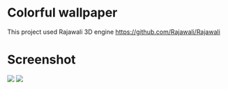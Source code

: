 # Colorful wallpaper
This project used Rajawali 3D engine
https://github.com/Rajawali/Rajawali

# Screenshot

<img  src="https://github.com/tranleduy2000/colorful_wallpaper/blob/master/art/img1.png"/>
<img  src="https://github.com/tranleduy2000/colorful_wallpaper/blob/master/art/img2.png"/>
